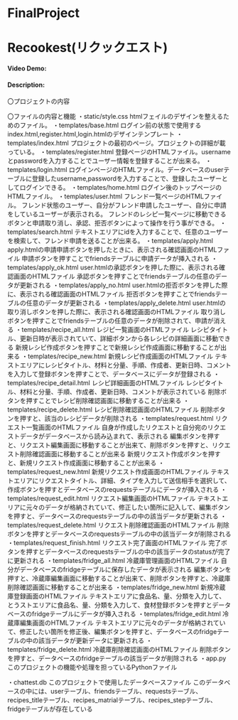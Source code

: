 # FinalProject
# Recookest(リクックエスト)
#### Video Demo:  <URL HERE>
#### Description:
〇プロジェクトの内容

〇ファイルの内容と機能
・static/style.css
htmlフェイルのデザインを整えるためのファイル。
・templates/base.html
ログイン前の状態で使用するindex.html,register.html,login.htmlのデザインテンプレート
・templates/index.html
プロジェクトの最初のページ。プロジェクトの詳細が載っている。
・templates/register.html
登録ページのHTMLファイル。usernameとpasswordを入力することでユーザー情報を登録することが出来る。
・templates/login.html
ログインページのHTMLファイル。データベースのuserテーブルに登録したusername,passwordを入力することで、登録したユーザーとしてログインできる。
・templates/home.html
ログイン後のトップページのHTMLファイル。
・templates/user.html
フレンド一覧ページのHTMLファイル。
フレンド状態のユーザー、自分がフレンド申請したユーザー、自分に申請をしているユーザーが表示される。
フレンドのレシピ一覧ページに移動できるボタンと申請取り消し、承認、拒否ボタンによって操作を行う事ができる。
・templates/search.html
テキストエリアにidを入力することで、任意のユーザーを検索して、フレンド申請を送ることが出来る。
・templates/apply.html
apply.htmlの申請申請ボタンを押したときに、表示される確認画面のHTMLファイル
申請ボタンを押すことでfriendsテーブルに申請データが挿入される
・templates/apply_ok.html
user.htmlの承認ボタンを押した際に、表示される確認画面のHTMLファイル
承認ボタンを押すことでfriendsテーブルの任意のデータが更新される
・templates/apply_no.html
user.htmlの拒否ボタンを押した際に、表示される確認画面のHTMLファイル
拒否ボタンを押すことでfriendsテーブルの任意のデータが更新される
・templates/apply_delete.html
user.htmlの取り消しボタンを押した際に、表示される確認画面のHTMLファイル
取り消しボタンを押すことでfriendsテーブルの任意のデータが削除されて、申請が消える
・templates/recipe_all.html
レジピ一覧画面のHTMLファイル
レシピタイトル、更新日時が表示されていて、詳細ボタンから各レシピの詳細画面に移動できる
新規レシピ作成ボタンを押すことで新規レシピ作成画面に移動することが出来る
・templates/recipe_new.html
新規レシピ作成画面のHTMLファイル
テキストエリアにレシピタイトル、材料と分量、手順、作成者、更新日時、コメントを入力して登録ボタンを押すことで、データベースにデータが登録される
・templates/recipe_detail.html
レシピ詳細画面のHTMLファイル
レシピタイトル、材料と分量、手順、作成者、更新日時、コメントが表示されている
削除ボタンを押すことでレシピ削除確認画面に移動することが出来る
・templates/recipe_delete.html
レシピ削除確認画面のHTMLファイル
削除ボタンを押すと、該当のレシピデータが削除される
・templates/request.html
リクエスト一覧画面のHTMLファイル
自身が作成したリクエストと自分宛のリクエストデータがデータベースから読み込まれて、表示される
編集ボタンを押すと、リクエスト編集画面に移動することが出来て、削除ボタンを押すと、リクエスト削除確認画面に移動することが出来る
新規リクエスト作成ボタンを押すと、新規リクエスト作成画面に移動することが出来る
・templates/request_new.html
新規リクエスト作成画面のHTMLファイル
テキストエリアにリクエストタイトル、詳細、タイプを入力して送信相手を選択して、作成ボタンを押すとデータベースのrequestsテーブルにデータが挿入される
・templates/request_edit.html
リクエスト編集画面のHTMLファイル
テキストエリアに元々のデータが格納されていて、修正したい箇所に記入して、編集ボタンを押すと、データベースのrequestsテーブルの中の該当データが更新される
・templates/request_delete.html
リクエスト削除確認画面のHTMLファイル
削除ボタンを押すとデータベースのrequestsテーブルの中の該当データが削除される
・templates/request_finish.html
リクエスト完了画面のHTMLファイル
完了ボタンを押すとデータベースのrequestsテーブルの中の該当データのstatusが完了に更新される
・templates/fridge_all.html
冷蔵庫管理画面のHTMLファイル
自分がデータベースのfridgeテーブルに保存したデータが表示される
編集ボタンを押すと、冷蔵庫編集画面に移動することが出来て、削除ボタンを押すと、冷蔵庫削除確認画面に移動することが出来る
・templates/fridge_new.html
新規冷蔵庫登録画面のHTMLファイル
テキストエリアに食品名、量、分類を入力して、とうストエリアに食品名、量、分類を入力して、食材登録ボタンを押すとデータベースのfridgeテーブルにデータが挿入される
・templates/fridge_edit.html
冷蔵庫編集画面のHTMLファイル
テキストエリアに元々のデータが格納されていて、修正したい箇所を修正後、編集ボタンを押すと、データベースのfridgeテーブルの中の該当データが更新データに更新される
・templates/fridge_delete.html
冷蔵庫削除確認画面のHTMLファイル
削除ボタンを押すと、データベースのfridgeテーブルの該当データが削除される
・app.py
このプロジェクトの機能や処理を担っているPythonファイル

・chattest.db
このプロジェクトで使用したデータベースファイル
このデータベースの中には、userテーブル、friendsテーブル、requestsテーブル、recipes_titleテーブル、recipes_matrialテーブル、recipes_stepテーブル、fridgeテーブルが存在している








